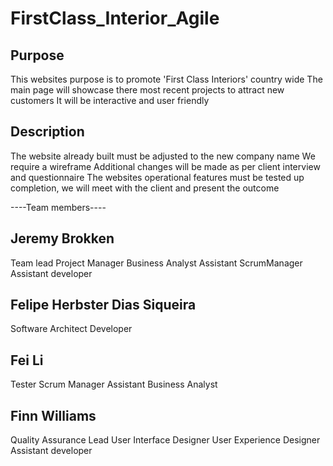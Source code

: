 # FirstClass_Interior_Agile

Purpose
-----------
This websites purpose is to promote 'First Class Interiors' country wide
The main page will showcase there most recent projects to attract new customers
It will be interactive and user friendly

Description
---------------
The website already built must be adjusted to the new company name
We require a wireframe
Additional changes will be made as per client interview and questionnaire
The websites operational features must be tested
up completion, we will meet with the client and present the outcome



----Team members----

Jeremy Brokken
---------------------
Team lead
Project Manager
Business Analyst
Assistant ScrumManager
Assistant developer

Felipe  Herbster Dias Siqueira
----------------------------------------
Software Architect
Developer

Fei Li
-------
Tester
Scrum Manager
Assistant Business Analyst

Finn Williams
-----------------
Quality Assurance Lead
User Interface Designer
User Experience Designer
Assistant developer
